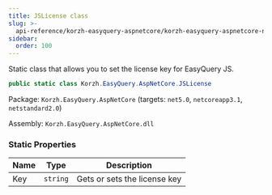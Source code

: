 ```yaml
---
title: JSLicense class
slug: >-
  api-reference/korzh-easyquery-aspnetcore/korzh-easyquery-aspnetcore-namespace/jslicense-class
sidebar:
  order: 100
---
```


Static class that allows you to set the license key for EasyQuery JS.
```csharp
public static class Korzh.EasyQuery.AspNetCore.JSLicense

```
Package: `Korzh.EasyQuery.AspNetCore` (targets: `net5.0`, `netcoreapp3.1`, `netstandard2.0`)

Assembly: `Korzh.EasyQuery.AspNetCore.dll`

### Static Properties

| Name | Type | Description | 
| --- | --- | --- | 
| Key | `string` | Gets or sets the license key |
